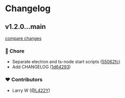 # Changelog


## v1.2.0...main

[compare changes](https://github.com/L422Y/AutoPostBot/compare/v1.2.0...main)

### 🏡 Chore

- Separate electron and ts-node start scripts ([55062fc](https://github.com/L422Y/AutoPostBot/commit/55062fc))
- Add CHANGELOG ([1d64293](https://github.com/L422Y/AutoPostBot/commit/1d64293))

### ❤️ Contributors

- Larry W ([@L422Y](http://github.com/L422Y))
